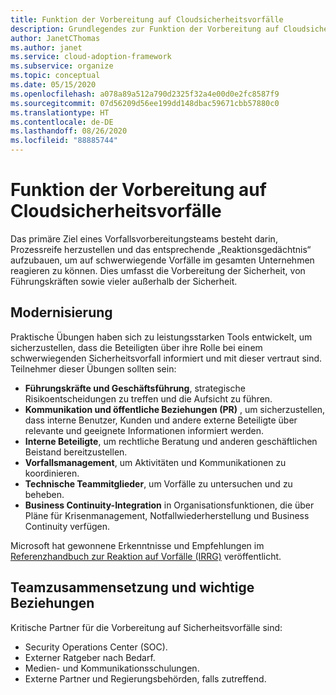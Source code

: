 ```yaml
---
title: Funktion der Vorbereitung auf Cloudsicherheitsvorfälle
description: Grundlegendes zur Funktion der Vorbereitung auf Cloudsicherheitsvorfälle.
author: JanetCThomas
ms.author: janet
ms.service: cloud-adoption-framework
ms.subservice: organize
ms.topic: conceptual
ms.date: 05/15/2020
ms.openlocfilehash: a078a89a512a790d2325f32a4e00d0e2fc8587f9
ms.sourcegitcommit: 07d56209d56ee199dd148dbac59671cbb57880c0
ms.translationtype: HT
ms.contentlocale: de-DE
ms.lasthandoff: 08/26/2020
ms.locfileid: "88885744"
---
```

# <a name="function-of-cloud-security-incident-preparation"></a>Funktion der Vorbereitung auf Cloudsicherheitsvorfälle

Das primäre Ziel eines Vorfallsvorbereitungsteams besteht darin, Prozessreife herzustellen und das entsprechende „Reaktionsgedächtnis“ aufzubauen, um auf schwerwiegende Vorfälle im gesamten Unternehmen reagieren zu können. Dies umfasst die Vorbereitung der Sicherheit, von Führungskräften sowie vieler außerhalb der Sicherheit.

## <a name="modernization"></a>Modernisierung

Praktische Übungen haben sich zu leistungsstarken Tools entwickelt, um sicherzustellen, dass die Beteiligten über ihre Rolle bei einem schwerwiegenden Sicherheitsvorfall informiert und mit dieser vertraut sind. Teilnehmer dieser Übungen sollten sein:

- **Führungskräfte und Geschäftsführung**, strategische Risikoentscheidungen zu treffen und die Aufsicht zu führen.
- **Kommunikation und öffentliche Beziehungen (PR)** , um sicherzustellen, dass interne Benutzer, Kunden und andere externe Beteiligte über relevante und geeignete Informationen informiert werden.
- **Interne Beteiligte**, um rechtliche Beratung und anderen geschäftlichen Beistand bereitzustellen.
- **Vorfallsmanagement**, um Aktivitäten und Kommunikationen zu koordinieren.
- **Technische Teammitglieder**, um Vorfälle zu untersuchen und zu beheben.
- **Business Continuity-Integration** in Organisationsfunktionen, die über Pläne für Krisenmanagement, Notfallwiederherstellung und Business Continuity verfügen.

<!-- docsTest:casing "Incident Response Reference Guide (IRRG)" -->
<!-- cSpell:ignore IRRG -->

Microsoft hat gewonnene Erkenntnisse und Empfehlungen im [Referenzhandbuch zur Reaktion auf Vorfälle (IRRG)](https://aka.ms/IRRG) veröffentlicht.

## <a name="team-composition-and-key-relationships"></a>Teamzusammensetzung und wichtige Beziehungen

Kritische Partner für die Vorbereitung auf Sicherheitsvorfälle sind:

- Security Operations Center (SOC).
- Externer Ratgeber nach Bedarf.
- Medien- und Kommunikationsschulungen.
- Externe Partner und Regierungsbehörden, falls zutreffend.

